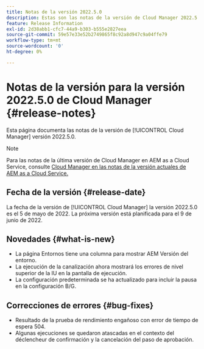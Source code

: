 ```yaml
---
title: Notas de la versión 2022.5.0
description: Estas son las notas de la versión de Cloud Manager 2022.5.0.
feature: Release Information
exl-id: 2d38abb1-cfc7-44a9-b303-b555e2827eea
source-git-commit: 59e57e33e52b2749865f8c92a8d947c9a04ffe79
workflow-type: tm+mt
source-wordcount: '0'
ht-degree: 0%

---
```



# Notas de la versión para la versión 2022.5.0 de Cloud Manager {#release-notes}

Esta página documenta las notas de la versión de [!UICONTROL Cloud Manager] versión 2022.5.0.

>[!NOTE]
>
>Para las notas de la última versión de Cloud Manager en AEM as a Cloud Service, consulte [Cloud Manager en las notas de la versión actuales de AEM as a Cloud Service.](https://experienceleague.adobe.com/docs/experience-manager-cloud-service/content/implementing/using-cloud-manager/release-notes-cloud-manager/release-notes-cm-current.html)

## Fecha de la versión {#release-date}

La fecha de la versión de [!UICONTROL Cloud Manager] la versión 2022.5.0 es el 5 de mayo de 2022. La próxima versión está planificada para el 9 de junio de 2022.

## Novedades {#what-is-new}

* La página Entornos tiene una columna para mostrar AEM Versión del entorno.
* La ejecución de la canalización ahora mostrará los errores de nivel superior de la IU en la pantalla de ejecución.
* La configuración predeterminada se ha actualizado para incluir la pausa en la configuración B/G.

## Correcciones de errores {#bug-fixes}

* Resultado de la prueba de rendimiento engañoso con error de tiempo de espera 504.
* Algunas ejecuciones se quedaron atascadas en el contexto del déclencheur de confirmación y la cancelación del paso de aprobación.

